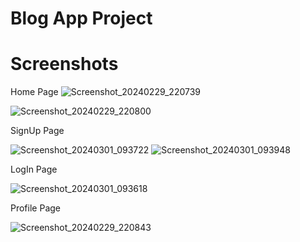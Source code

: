 # Blog App Project

# Screenshots

 Home Page
![Screenshot_20240229_220739](https://github.com/UdayMalakar/BlogBuddy-App/assets/147069723/02ff6a50-46c3-463f-b0fa-84f67c57c55b)

![Screenshot_20240229_220800](https://github.com/UdayMalakar/BlogBuddy-App/assets/147069723/4207199a-9f55-4769-8f09-452e2e81e7af)

SignUp Page

![Screenshot_20240301_093722](https://github.com/UdayMalakar/BlogBuddy-App/assets/147069723/8450f2b8-45b8-487a-8a0d-90e6e5405d6a)
![Screenshot_20240301_093948](https://github.com/UdayMalakar/BlogBuddy-App/assets/147069723/eebdc028-9e78-4e19-a223-efef9dd16f7a)

LogIn Page

![Screenshot_20240301_093618](https://github.com/UdayMalakar/BlogBuddy-App/assets/147069723/84891c0c-5888-4130-bf2f-cdbf73ef3627)

Profile Page

![Screenshot_20240229_220843](https://github.com/UdayMalakar/BlogBuddy-App/assets/147069723/05675a80-c314-459f-97b1-80ed26bac7f6)
